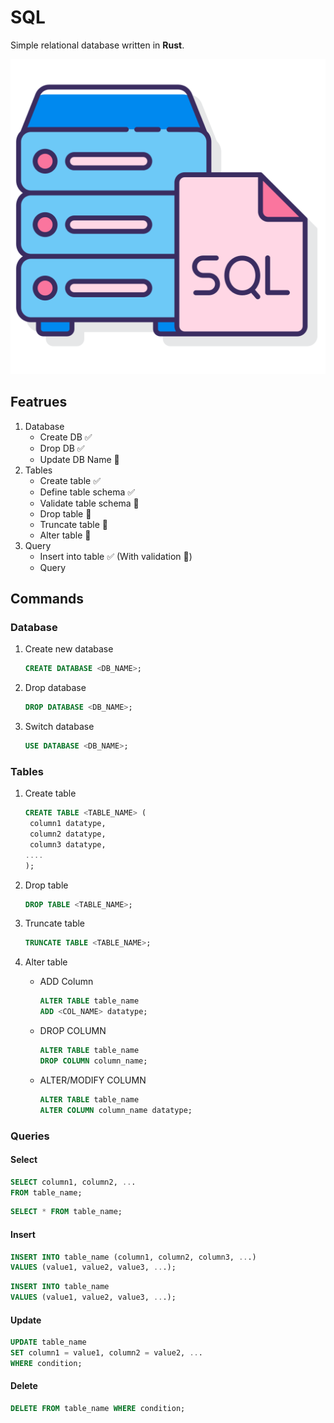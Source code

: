 # SQL

Simple relational database written in **Rust**.

<p align='center'>
    <img src="./sql.png" title="SQL" alt="SQL"/>
</p>

## Featrues

1. Database
   - Create DB ✅
   - Drop DB ✅
   - Update DB Name 🚧
2. Tables
   - Create table ✅
   - Define table schema ✅
   - Validate table schema 🚧
   - Drop table 🚧
   - Truncate table 🚧
   - Alter table 🚧
3. Query
   - Insert into table ✅ (With validation 🚧)
   - Query

## Commands

### Database

1. Create new database

   ```sql
   CREATE DATABASE <DB_NAME>;
   ```

2. Drop database
   ```sql
   DROP DATABASE <DB_NAME>;
   ```
3. Switch database
   ```sql
   USE DATABASE <DB_NAME>;
   ```

### Tables

1. Create table
   ```sql
   CREATE TABLE <TABLE_NAME> (
    column1 datatype,
    column2 datatype,
    column3 datatype,
   ....
   );
   ```
2. Drop table
   ```sql
   DROP TABLE <TABLE_NAME>;
   ```
3. Truncate table

   ```sql
   TRUNCATE TABLE <TABLE_NAME>;
   ```

4. Alter table
   - ADD Column
     ```sql
     ALTER TABLE table_name
     ADD <COL_NAME> datatype;
     ```
   - DROP COLUMN
     ```sql
     ALTER TABLE table_name
     DROP COLUMN column_name;
     ```
   - ALTER/MODIFY COLUMN
     ```sql
     ALTER TABLE table_name
     ALTER COLUMN column_name datatype;
     ```

### Queries

#### Select

```sql
SELECT column1, column2, ...
FROM table_name;
```

```sql
SELECT * FROM table_name;
```

#### Insert

```sql
INSERT INTO table_name (column1, column2, column3, ...)
VALUES (value1, value2, value3, ...);
```

```sql
INSERT INTO table_name
VALUES (value1, value2, value3, ...);
```

#### Update

```sql
UPDATE table_name
SET column1 = value1, column2 = value2, ...
WHERE condition;
```

#### Delete

```sql
DELETE FROM table_name WHERE condition;
```
